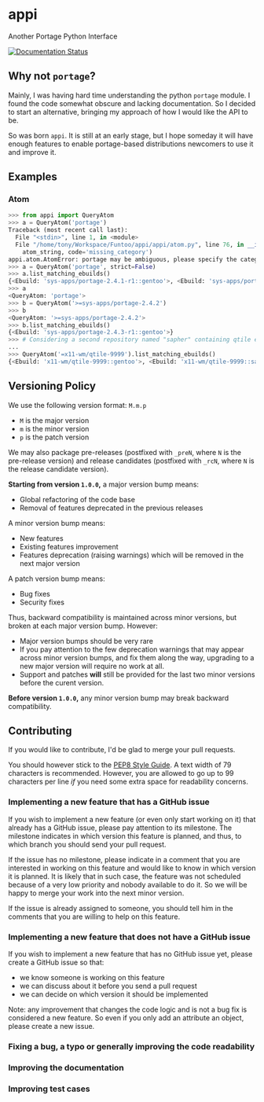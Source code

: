 # appi
Another Portage Python Interface

[![Documentation Status](https://readthedocs.org/projects/appi/badge/?version=0.0)][1]


## Why not `portage`?

Mainly, I was having hard time understanding the python `portage` module. I found the code somewhat
obscure and lacking documentation. So I decided to start an alternative, bringing my approach of
how I would like the API to be.

So was born `appi`. It is still at an early stage, but I hope someday it will have enough features
to enable portage-based distributions newcomers to use it and improve it.


## Examples

### Atom

```python
>>> from appi import QueryAtom
>>> a = QueryAtom('portage')
Traceback (most recent call last):
  File "<stdin>", line 1, in <module>
  File "/home/tony/Workspace/Funtoo/appi/appi/atom.py", line 76, in __init__
    atom_string, code='missing_category')
appi.atom.AtomError: portage may be ambiguous, please specify the category.
>>> a = QueryAtom('portage', strict=False)
>>> a.list_matching_ebuilds()
{<Ebuild: 'sys-apps/portage-2.4.1-r1::gentoo'>, <Ebuild: 'sys-apps/portage-2.4.3-r1::gentoo'>}
>>> a
<QueryAtom: 'portage'>
>>> b = QueryAtom('>=sys-apps/portage-2.4.2')
>>> b
<QueryAtom: '>=sys-apps/portage-2.4.2'>
>>> b.list_matching_ebuilds()
{<Ebuild: 'sys-apps/portage-2.4.3-r1::gentoo'>}
>>> # Considering a second repository named "sapher" containing qtile ebuilds
...
>>> QueryAtom('=x11-wm/qtile-9999').list_matching_ebuilds()
{<Ebuild: 'x11-wm/qtile-9999::gentoo'>, <Ebuild: 'x11-wm/qtile-9999::sapher'>}
```


## Versioning Policy

We use the following version format: `M.m.p`

- `M` is the major version
- `m` is the minor version
- `p` is the patch version

We may also package pre-releases (postfixed with `_preN`, where `N` is the pre-release version)
and release candidates (postfixed with `_rcN`, where `N` is the release candidate version).

**Starting from version `1.0.0`,** a major version bump means:

- Global refactoring of the code base
- Removal of features deprecated in the previous releases

A minor version bump means:

- New features
- Existing features improvement
- Features deprecation (raising warnings) which will be removed in the next major version

A patch version bump means:

- Bug fixes
- Security fixes

Thus, backward compatibility is maintained across minor versions, but broken at each
major version bump. However:

- Major version bumps should be very rare
- If you pay attention to the few deprecation warnings that may appear across minor version bumps,
  and fix them along the way, upgrading to a new major version will require no work at all.
- Support and patches **will** still be provided for the last two minor versions before
  the curent version.

**Before version `1.0.0`,** any minor version bump may break backward compatibility.


## Contributing

If you would like to contribute, I'd be glad to merge your pull requests.

You should however stick to the [PEP8 Style Guide][2]. A text width of 79 characters
is recommended. However, you are allowed to go up to 99 characters per line *if* you
need some extra space for readability concerns.

### Implementing a new feature that has a GitHub issue

If you wish to implement a new feature (or even only start working on it) that already has a
GitHub issue, please pay attention to its milestone. The milestone indicates in which version
this feature is planned, and thus, to which branch you should send your pull request.

If the issue has no milestone, please indicate in a comment that you are interested in working
on this feature and would like to know in which version it is planned. It is likely that in such
case, the feature was not scheduled because of a very low priority and nobody available to do it.
So we will be happy to merge your work into the next minor version.

If the issue is already assigned to someone, you should tell him in the comments that you are
willing to help on this feature.

### Implementing a new feature that does not have a GitHub issue

If you wish to implement a new feature that has no GitHub issue yet, please create a GitHub issue
so that:

- we know someone is working on this feature
- we can discuss about it before you send a pull request
- we can decide on which version it should be implemented

Note: any improvement that changes the code logic and is not a bug fix is considered a new feature.
So even if you only add an attribute an object, please create a new issue.

### Fixing a bug, a typo or generally improving the code readability

### Improving the documentation

### Improving test cases

[1]: http://appi.readthedocs.io/en/0.0/?badge=0.0
[2]: https://www.python.org/dev/peps/pep-0008/

